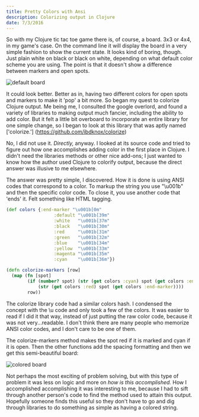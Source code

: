 ```yaml
---
title: Pretty Colors with Ansi
description: Colorizing output in Clojure
date: 7/3/2016
---
```


So with my Clojure tic tac toe game there is, of course, a board. 3x3 or 4x4, in my game's case. On the command line it will display the board in a very simple fashion to show the current state. It looks kind of boring, though. Just plain white on black or black on white, depending on what default color scheme you are using. The point is that it doesn't show a difference between markers and open spots.

![default board](http://ssunday.github.io/assets/post-images/default_tic_tac_toe_board.png)

It could look better. Better as in, having two different colors for open spots and markers to make it 'pop' a bit more. So began my quest to colorize Clojure output. Me being me, I consulted the google overlord, and found a variety of libraries to making output much fancier, including the ability to add color. But it felt a little bit overboard to incorporate an entire library for one simple change, so I began to look at this library that was aptly named ['colorize.'] (https://github.com/ibdknox/colorize)

No, I did not use it. *Directly,* anyway. I looked at its source code and tried to figure out how one accomplishes adding color in the first place in Clojure. I didn't need the libraries methods or other nice add-ons; I just wanted to know how the author used Clojure to colorify output, because the direct answer was illusive to me elsewhere.

The answer was pretty simple, I discovered. How it is done is using ANSI codes that correspond to a color. To  markup the string you use "\u001b" and then the specific color code. To close it, you use another code that 'ends' it. Felt something like HTML tagging.

```clojure
(def colors {:end-marker "\u001b[0m"
                  :default "\u001b[39m"
                  :white   "\u001b[37m"
                  :black   "\u001b[30m"
                  :red     "\u001b[31m"
                  :green   "\u001b[32m"
                  :blue    "\u001b[34m"
                  :yellow  "\u001b[33m"
                  :magenta "\u001b[35m"
                  :cyan    "\u001b[36m"})

(defn colorize-markers [row]
  (map (fn [spot]
        (if (number? spot) (str (get colors :cyan) spot (get colors :end-marker))
            (str (get colors :red) spot (get colors :end-marker))))
        row))
```

The colorize library code had a similar colors hash. I condensed the concept with the \u code and only took a few of the colors. It was easier to read if I did it that way, instead of just putting the raw color code, because it was not very...readable. I don't think there are many people who memorize ANSI color codes, and I don't care to be one of them.

The colorize-markers method makes the spot red if it is marked and cyan if it is open. Then the other functions add the spacing formatting and then we get this semi-beautiful board:

![colored board](http://ssunday.github.io/assets/post-images/colored_tic_tac_toe_board.png)

Not perhaps the most exciting of problem solving, but with this type of problem it was less on logic and more on *how is this accomplished.* How I accomplished accomplishing it was interesting to me, because I had to sift through another person's code to find the method used to attain this output. Hopefully someone finds this useful so they don't have to go and dig through libraries to do something as simple as having a colored string.
